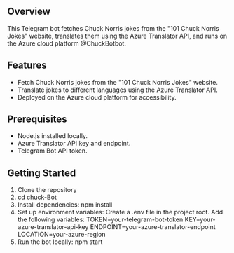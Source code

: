 ## Overview
This Telegram bot fetches Chuck Norris jokes from the "101 Chuck Norris Jokes" website, translates them using the Azure Translator API, and runs on the Azure cloud platform @ChuckBotbot.

## Features
- Fetch Chuck Norris jokes from the "101 Chuck Norris Jokes" website.
- Translate jokes to different languages using the Azure Translator API.
- Deployed on the Azure cloud platform for accessibility.

## Prerequisites
- Node.js installed locally.
- Azure Translator API key and endpoint.
- Telegram Bot API token.

## Getting Started
1. Clone the repository
2. cd chuck-Bot
3. Install dependencies: npm install
4. Set up environment variables:
   Create a .env file in the project root.
   Add the following variables:
      TOKEN=your-telegram-bot-token
      KEY=your-azure-translator-api-key
      ENDPOINT=your-azure-translator-endpoint
      LOCATION=your-azure-region
5. Run the bot locally: npm start
